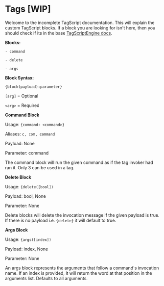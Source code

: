 # Tags [WIP]

Welcome to the incomplete TagScript documentation. This will explain the custom TagScript blocks. If a block you are looking for isn't here, then you should check if its in the base [TagScriptEngine docs](https://github.com/JonSnowbd/TagScript).

**Blocks:**

    - command
    
    - delete
    
    - args
    

**Block Syntax:**

`{block(payload):parameter}`

`[arg]` = Optional

`<arg>` = Required


**Command Block**

Usage: `{command: <command>}`

Aliases: `c, com, command`

Payload: None

Parameter: command

The command block will run the given command as if the tag invoker had ran it. Only 3 can be used in a tag.


**Delete Block**

Usage: `{delete([bool])`

Payload: bool, None

Parameter: None

Delete blocks will delete the invocation message if the given payload is true. If there is no payload i.e. `{delete}` it will default to true.


**Args Block**

Usage: `{args([index])`

Payload: index, None

Parameter: None

An args block represents the arguments that follow a command's invocation name. If an index is provided, it will return the word at that position in the arguments list. Defaults to all arguments.
